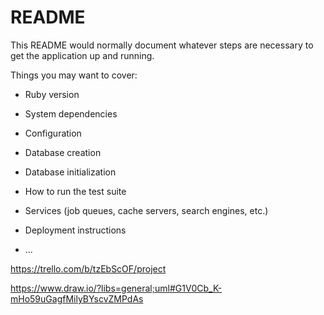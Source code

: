 # README

This README would normally document whatever steps are necessary to get the
application up and running.

Things you may want to cover:

* Ruby version

* System dependencies

* Configuration

* Database creation

* Database initialization

* How to run the test suite

* Services (job queues, cache servers, search engines, etc.)

* Deployment instructions

* ...



https://trello.com/b/tzEbScOF/project

https://www.draw.io/?libs=general;uml#G1V0Cb_K-mHo59uGagfMilyBYscvZMPdAs



